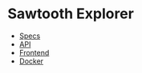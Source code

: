# Sawtooth Explorer

- [Specs](./specs/README.md)
- [API](./api/README.md)
- [Frontend](./web/README.md)
- [Docker](./docker/README.md)
